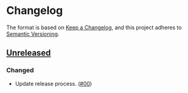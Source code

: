 # Changelog

The format is based on [Keep a Changelog](https://keepachangelog.com/en/1.1.0/), and this project adheres to 
[Semantic Versioning](https://semver.org/spec/v2.0.0.html).

## [Unreleased]

### Changed

- Update release process. ([#00](https://github.com/heroku/heroku-java-metrics-agent/pull/00))

[unreleased]: https://github.com/heroku/heroku-java-metrics-agent/compare/v4.0.1...HEAD
